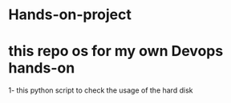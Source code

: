 # Hands-on-project
# this repo os for my own Devops hands-on 
1- this python script to check the usage of the hard disk
